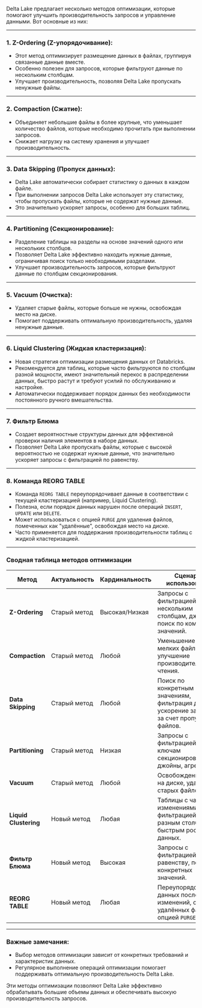 
Delta Lake предлагает несколько методов оптимизации, которые помогают улучшить производительность запросов и управление данными. Вот основные из них:

---

### **1. Z-Ordering (Z-упорядочивание):**

- Этот метод оптимизирует размещение данных в файлах, группируя связанные данные вместе.
- Особенно полезен для запросов, которые фильтруют данные по нескольким столбцам.
- Улучшает производительность, позволяя Delta Lake пропускать ненужные файлы.

---

### **2. Compaction (Сжатие):**

- Объединяет небольшие файлы в более крупные, что уменьшает количество файлов, которые необходимо прочитать при выполнении запросов.
- Снижает нагрузку на систему хранения и улучшает производительность.

---

### **3. Data Skipping (Пропуск данных):**

- Delta Lake автоматически собирает статистику о данных в каждом файле.
- При выполнении запросов Delta Lake использует эту статистику, чтобы пропускать файлы, которые не содержат нужные данные.
- Это значительно ускоряет запросы, особенно для больших таблиц.

---

### **4. Partitioning (Секционирование):**

- Разделение таблицы на разделы на основе значений одного или нескольких столбцов.
- Позволяет Delta Lake эффективно находить нужные данные, ограничивая поиск только необходимыми разделами.
- Улучшает производительность запросов, которые фильтруют данные по столбцам секционирования.

---

### **5. Vacuum (Очистка):**

- Удаляет старые файлы, которые больше не нужны, освобождая место на диске.
- Помогает поддерживать оптимальную производительность, удаляя ненужные данные.

---

### **6. Liquid Clustering (Жидкая кластеризация):**

- Новая стратегия оптимизации размещения данных от Databricks.
- Рекомендуется для таблиц, которые часто фильтруются по столбцам разной мощности, имеют значительный перекос в распределении данных, быстро растут и требуют усилий по обслуживанию и настройке.
- Автоматически поддерживает порядок данных без необходимости постоянного ручного вмешательства.

---

### **7. Фильтр Блюма**

- Создает вероятностные структуры данных для эффективной проверки наличия элементов в наборе данных.
- Позволяет Delta Lake пропускать файлы, которые с высокой вероятностью не содержат нужные данные, что значительно ускоряет запросы с фильтрацией по равенству.

---

### **8. Команда REORG TABLE**

- Команда `REORG TABLE` переупорядочивает данные в соответствии с текущей кластеризацией (например, Liquid Clustering).
- Полезна, если порядок данных нарушен после операций `INSERT`, `UPDATE` или `DELETE`.
- Может использоваться с опцией `PURGE` для удаления файлов, помеченных как "удалённые", освобождая место на диске.
- Часто применяется для поддержания производительности таблиц с жидкой кластеризацией.

---

### **Сводная таблица методов оптимизации**

| **Метод**               | **Актуальность**       | **Кардинальность**       | **Сценарии использования**                                                                 |
|-------------------------|------------------------|--------------------------|-------------------------------------------------------------------------------------------|
| **Z-Ordering**          | Старый метод           | Высокая/Низкая           | Запросы с фильтрацией по нескольким столбцам, джойны, поиск по комбинации значений.         |
| **Compaction**          | Старый метод           | Любой                    | Уменьшение числа мелких файлов, улучшение производительности чтения.                        |
| **Data Skipping**       | Старый метод           | Любой                    | Поиск по конкретным значениям, фильтрация данных, ускорение запросов за счет пропуска файлов.|
| **Partitioning**        | Старый метод           | Низкая                   | Запросы с фильтрацией по ключам секционирования, джойны, агрегации.                         |
| **Vacuum**              | Старый метод           | Любой                    | Освобождение места на диске, удаление старых файлов.                                        |
| **Liquid Clustering**   | Новый метод            | Любая                    | Таблицы с частыми изменениями, фильтрацией по разным столбцам, быстрым ростом данных.        |
| **Фильтр Блюма**        | Новый метод            | Высокая                  | Запросы с фильтрацией по равенству, поиск конкретных значений.                              |
| **REORG TABLE**         | Новый метод            | Любая                    | Переупорядочивание данных после изменений, очистка удалённых файлов (с опцией `PURGE`).     |

---

### **Важные замечания:**

- Выбор методов оптимизации зависит от конкретных требований и характеристик данных.
- Регулярное выполнение операций оптимизации помогает поддерживать оптимальную производительность Delta Lake.

Эти методы оптимизации позволяют Delta Lake эффективно обрабатывать большие объемы данных и обеспечивать высокую производительность запросов.
